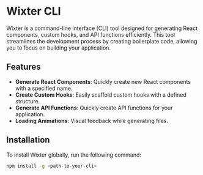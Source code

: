 # Wixter CLI

Wixter is a command-line interface (CLI) tool designed for generating React components, custom hooks, and API functions efficiently. This tool streamlines the development process by creating boilerplate code, allowing you to focus on building your application.

## Features

- **Generate React Components**: Quickly create new React components with a specified name.
- **Create Custom Hooks**: Easily scaffold custom hooks with a defined structure.
- **Generate API Functions**: Quickly create API functions for your application.
- **Loading Animations**: Visual feedback while generating files.

## Installation

To install Wixter globally, run the following command:

```bash
npm install -g <path-to-your-cli>